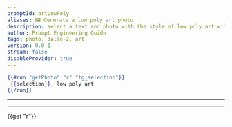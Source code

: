 ```yaml
---
promptId: artLowPoly
aliases: 🖼️ Generate a low poly art photo
description: select a text and photo with the style of low poly art will be generated using Dalle-2
author: Prompt Engineering Guide
tags: photo, dalle-2, art
version: 0.0.1
stream: false
disableProvider: true
---
```

```handlebars
{{#run "getPhoto" "r" "tg_selection"}}
 {{selection}}, low poly art
{{/run}}
```
***
***
{{get "r"}}